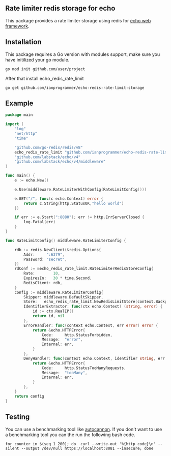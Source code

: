 ## Rate limiter redis storage for echo

This package provides a rate limiter storage using redis  for [echo web framework](https://echo.labstack.com/ "echo web framework").

## Installation

This package  requires a Go version with modules support, make sure you have initilized your go module.

``` 
go mod init github.com/user/project
```

After that install echo_redis_rate_limit

```
go get github.com/ianprogrammer/echo-redis-rate-limit-storage
```

## Example

```go
package main

import (
	"log"
	"net/http"
	"time"

	"github.com/go-redis/redis/v8"
	echo_redis_rate_limit "github.com/ianprogrammer/echo-redis-rate-limit-storage"
	"github.com/labstack/echo/v4"
	"github.com/labstack/echo/v4/middleware"
)

func main() {
	e := echo.New()

	e.Use(middleware.RateLimiterWithConfig(RateLimitConfig()))

	e.GET("/", func(c echo.Context) error {
		return c.String(http.StatusOK,"hello world")
	})

	if err := e.Start(":8080"); err != http.ErrServerClosed {
		log.Fatal(err)
	}
}

func RateLimitConfig() middleware.RateLimiterConfig {

	rdb := redis.NewClient(&redis.Options{
		Addr:     ":6379",
		Password: "secret",
	})
	rdConf := &echo_redis_rate_limit.RateLimiterRedisStoreConfig{
		Rate:        10,
		ExpiresIn:   30 * time.Second,
		RedisClient: rdb,
	}
	config := middleware.RateLimiterConfig{
		Skipper: middleware.DefaultSkipper,
		Store:   echo_redis_rate_limit.NewRedisLimitStore(context.Background(),*rdConf),
		IdentifierExtractor: func(ctx echo.Context) (string, error) {
			id := ctx.RealIP()
			return id, nil
		},
		ErrorHandler: func(context echo.Context, err error) error {
			return &echo.HTTPError{
				Code:     http.StatusForbidden,
				Message:  "error",
				Internal: err,
			}
		},
		DenyHandler: func(context echo.Context, identifier string, err error) error {
			return &echo.HTTPError{
				Code:     http.StatusTooManyRequests,
				Message:  "tooMany",
				Internal: err,
			}
		},
	}
	return config
}

```

## Testing

You can use a benchmarking tool like [autocannon](https://www.npmjs.com/package/autocannon "autocannon").
If you don't want to use a benchmarking tool you can the run the following bash code.

```shell
for counter in $(seq 1 200); do  curl --write-out '%{http_code}\n' --silent --output /dev/null https://localhost:8081 --insecure; done
```

